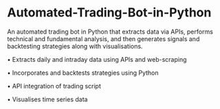 # Automated-Trading-Bot-in-Python

An automated trading bot in Python that extracts data via APIs, performs technical and fundamental analysis, and then generates signals and backtesting strategies along with visualisations.

• Extracts daily and intraday data using APIs and web-scraping

• Incorporates and backtests strategies using Python

• API integration of trading script

• Visualises time series data
